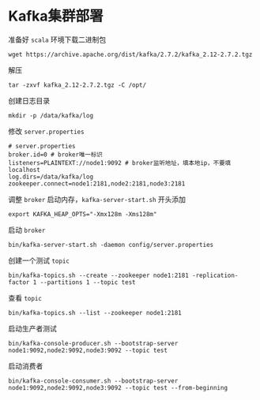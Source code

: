 # Kafka集群部署

准备好 `scala` 环境下载二进制包

```shell
wget https://archive.apache.org/dist/kafka/2.7.2/kafka_2.12-2.7.2.tgz
```

解压

```shell
tar -zxvf kafka_2.12-2.7.2.tgz -C /opt/
```

创建日志目录

```shell
mkdir -p /data/kafka/log
```

修改 `server.properties`

```
# server.properties
broker.id=0 # broker唯一标识
listeners=PLAINTEXT://node1:9092 # broker监听地址，填本地ip，不要填localhost
log.dirs=/data/kafka/log
zookeeper.connect=node1:2181,node2:2181,node3:2181
```

调整 `broker` 启动内存，`kafka-server-start.sh` 开头添加

```shell
export KAFKA_HEAP_OPTS="-Xmx128m -Xms128m"
```

启动 `broker`

```shell
bin/kafka-server-start.sh -daemon config/server.properties
```

创建一个测试 `topic`

```shell
bin/kafka-topics.sh --create --zookeeper node1:2181 -replication-factor 1 --partitions 1 --topic test
```

查看 `topic`

```shell
bin/kafka-topics.sh --list --zookeeper node1:2181
```

启动生产者测试

```shell
bin/kafka-console-producer.sh --bootstrap-server node1:9092,node2:9092,node3:9092 --topic test
```

启动消费者

```shell
bin/kafka-console-consumer.sh --bootstrap-server node1:9092,node2:9092,node3:9092 --topic test --from-beginning
```


